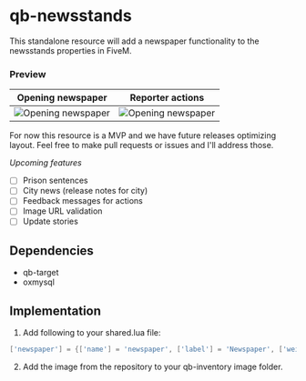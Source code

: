 # qb-newsstands

This standalone resource will add a newspaper functionality to the newsstands properties in FiveM. 

### Preview
| Opening newspaper | Reporter actions | 
|--------------------| --------------- |
| ![Opening newspaper](https://i.imgur.com/zEXI3oh.png) | ![Opening newspaper](https://i.imgur.com/68pjuKY.png) |

For now this resource is a MVP and we have future releases optimizing layout. Feel free to make pull requests or issues and I'll address those.

*Upcoming features*

- [ ] Prison sentences
- [ ] City news (release notes for city)
- [ ] Feedback messages for actions
- [ ] Image URL validation
- [ ] Update stories

## Dependencies
- qb-target
- oxmysql

## Implementation

1. Add following to your shared.lua file:

```lua
['newspaper'] = {['name'] = 'newspaper', ['label'] = 'Newspaper', ['weight'] = 10, ['type'] = 'item', ['image'] = 'newspaper.png', ['unique'] = false , ['useable'] = true, ['shouldClose'] = true, ['combinable'] = nil, ['description'] = 'Los Santos Newspaper'},

```

2. Add the image from the repository to your qb-inventory image folder.
